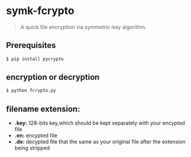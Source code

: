 # symk-fcrypto

> A quick file encryption via symmetric-key algorithm.

## Prerequisites

```bash
$ pip install pycrypto
```

## encryption or decryption

```bash
$ python fcrypto.py
```

## filename extension:

* __.key:__ 128-bits key,which should be kept separately with your encypted file
* __.en:__ encypted file
* __.de:__ decypted file that the same as your original file after the extension being stripped
